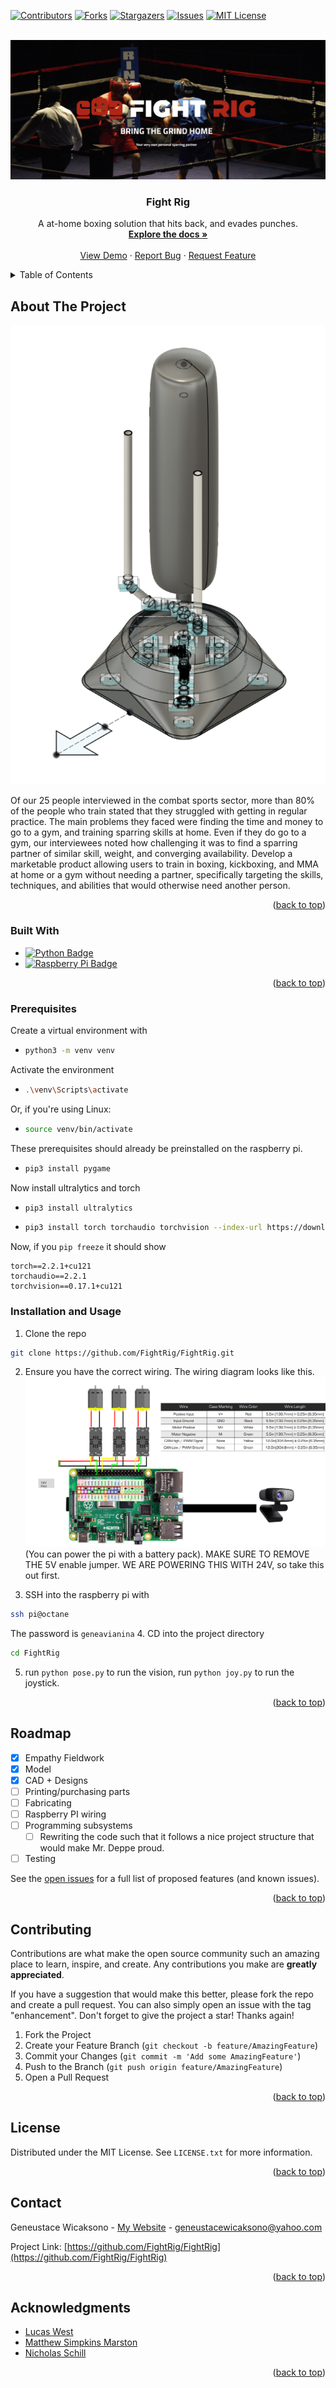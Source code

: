 <!-- Improved compatibility of back to top link: See: https://github.com/othneildrew/Best-README-Template/pull/73 -->
<a name="readme-top"></a>
<!--
*** Thanks for checking out the Best-README-Template. If you have a suggestion
*** that would make this better, please fork the repo and create a pull request
*** or simply open an issue with the tag "enhancement".
*** Don't forget to give the project a star!
*** Thanks again! Now go create something AMAZING! :D
-->



<!-- PROJECT SHIELDS -->
<!--
*** I'm using markdown "reference style" links for readability.
*** Reference links are enclosed in brackets [ ] instead of parentheses ( ).
*** See the bottom of this document for the declaration of the reference variables
*** for contributors-url, forks-url, etc. This is an optional, concise syntax you may use.
*** https://www.markdownguide.org/basic-syntax/#reference-style-links
-->
[![Contributors][contributors-shield]][contributors-url]
[![Forks][forks-shield]][forks-url]
[![Stargazers][stars-shield]][stars-url]
[![Issues][issues-shield]][issues-url]
[![MIT License][license-shield]][license-url]


<!-- PROJECT LOGO -->
<br />
<div align="center">
  <a href="https://github.com/FightRig/FightRig">
    <img src="images/logo.png" alt="Logo">
  </a>

<h3 align="center">Fight Rig</h3>

  <p align="center">
    A at-home boxing solution that hits back, and evades punches.
    <br /> 
    <a href="https://github.com/FightRig/FightRig"><strong>Explore the docs »</strong></a>
    <br />
    <br />
    <a href="https://github.com/FightRig/FightRig">View Demo</a>
    ·
    <a href="https://github.com/FightRig/FightRig/issues">Report Bug</a>
    ·
    <a href="https://github.com/FightRig/FightRig/issues">Request Feature</a>
  </p>
</div>



<!-- TABLE OF CONTENTS -->
<details>
  <summary>Table of Contents</summary>
  <ol>
    <li>
      <a href="#about-the-project">About The Project</a>
      <ul>
        <li><a href="#built-with">Built With</a></li>
      </ul>
    </li>
    <li>
      <a href="#getting-started">Getting Started</a>
      <ul>
        <li><a href="#prerequisites">Prerequisites</a></li>
        <li><a href="#installation">Installation</a></li>
      </ul>
    </li>
    <li><a href="#usage">Usage</a></li>
    <li><a href="#roadmap">Roadmap</a></li>
    <li><a href="#contributing">Contributing</a></li>
    <li><a href="#license">License</a></li>
    <li><a href="#contact">Contact</a></li>
    <li><a href="#acknowledgments">Acknowledgments</a></li>
  </ol>
</details>



<!-- ABOUT THE PROJECT -->
## About The Project

[![Product Name Screen Shot][product-screenshot]](https://sites.google.com/icsd.k12.ny.us/impact-combat-sports?usp=sharing)

Of our 25 people interviewed in the combat sports sector, more than 80% of the people who train stated that they struggled with getting in regular practice. The main problems they faced were finding the time and money to go to a gym, and training sparring skills at home. Even if they do go to a gym, our interviewees noted how challenging it was to find a sparring partner of similar skill, weight, and converging availability. Develop a marketable product allowing users to train in boxing, kickboxing, and MMA at home or a gym without needing a partner, specifically targeting the skills, techniques, and abilities that would otherwise need another person.




<p align="right">(<a href="#readme-top">back to top</a>)</p>



### Built With

* [![Python Badge][python]][python-url]
* [![Raspberry Pi Badge][rpi]][rpi-url]

<p align="right">(<a href="#readme-top">back to top</a>)</p>

### Prerequisites

Create a virtual environment with 
* ```sh
  python3 -m venv venv
  ```
Activate the environment
* ```sh
  .\venv\Scripts\activate
  ```

Or, if you're using Linux:
* ```sh
  source venv/bin/activate
  ```



These prerequisites should already be preinstalled on the raspberry pi.
* ```sh
  pip3 install pygame
  ```

Now install ultralytics and torch
* ```sh
  pip3 install ultralytics
  ```

* ```sh
  pip3 install torch torchaudio torchvision --index-url https://download.pytorch.org/whl/cu121
  ```

Now, if you `pip freeze`
it should show
```
torch==2.2.1+cu121
torchaudio==2.2.1
torchvision==0.17.1+cu121
```

### Installation and Usage


1. Clone the repo
```sh
git clone https://github.com/FightRig/FightRig.git
```

2. Ensure you have the correct wiring. The wiring diagram looks like this.![Alt text](<images/wiringdiag.png>) (You can power the pi with a battery pack). MAKE SURE TO REMOVE THE 5V enable jumper. WE ARE POWERING THIS WITH 24V, so take this out first.

3. SSH into the raspberry pi with 
```sh
ssh pi@octane
``` 
  The password is `geneavianina`
4. CD into the project directory
```sh
cd FightRig
```
5. run `python pose.py` to run the vision, run `python joy.py` to run the joystick.
<p align="right">(<a href="#readme-top">back to top</a>)</p>







<!-- ROADMAP -->
## Roadmap
- [X] Empathy Fieldwork
- [X] Model
- [X] CAD + Designs
- [ ] Printing/purchasing parts
- [ ] Fabricating
- [ ] Raspberry PI wiring
- [ ] Programming subsystems
    - [ ] Rewriting the code such that it follows a nice project structure that would make Mr. Deppe proud.
- [ ] Testing

See the [open issues](https://github.com/FightRig/FightRig/issues) for a full list of proposed features (and known issues).

<p align="right">(<a href="#readme-top">back to top</a>)</p>



<!-- CONTRIBUTING -->
## Contributing

Contributions are what make the open source community such an amazing place to learn, inspire, and create. Any contributions you make are **greatly appreciated**.

If you have a suggestion that would make this better, please fork the repo and create a pull request. You can also simply open an issue with the tag "enhancement".
Don't forget to give the project a star! Thanks again!

1. Fork the Project
2. Create your Feature Branch (`git checkout -b feature/AmazingFeature`)
3. Commit your Changes (`git commit -m 'Add some AmazingFeature'`)
4. Push to the Branch (`git push origin feature/AmazingFeature`)
5. Open a Pull Request

<p align="right">(<a href="#readme-top">back to top</a>)</p>



<!-- LICENSE -->
## License

Distributed under the MIT License. See `LICENSE.txt` for more information.

<p align="right">(<a href="#readme-top">back to top</a>)</p>



<!-- CONTACT -->
## Contact

Geneustace Wicaksono - [My Website](https://genewica.herokuapp.com) - geneustacewicaksono@yahoo.com

Project Link: [https://github.com/FightRig/FightRig](https://github.com/FightRig/FightRig)

<p align="right">(<a href="#readme-top">back to top</a>)</p>



<!-- ACKNOWLEDGMENTS -->
## Acknowledgments

* [Lucas West]()
* [Matthew Simpkins Marston]()
* [Nicholas Schill]()

<p align="right">(<a href="#readme-top">back to top</a>)</p>



<!-- MARKDOWN LINKS & IMAGES -->
<!-- https://www.markdownguide.org/basic-syntax/#reference-style-links -->
[contributors-shield]: https://img.shields.io/github/contributors/Sentientplatypus/octane7.svg?style=for-the-badge
[contributors-url]: https://github.com/FightRig/FightRig/graphs/contributors
[forks-shield]: https://img.shields.io/github/forks/Sentientplatypus/octane7.svg?style=for-the-badge
[forks-url]: https://github.com/FightRig/FightRig/network/members
[stars-shield]: https://img.shields.io/github/stars/Sentientplatypus/octane7.svg?style=for-the-badge
[stars-url]: https://github.com/FightRig/FightRig/stargazers
[issues-shield]: https://img.shields.io/github/issues/Sentientplatypus/octane7.svg?style=for-the-badge
[issues-url]: https://github.com/FightRig/FightRig/issues
[license-shield]: https://img.shields.io/github/license/Sentientplatypus/octane7.svg?style=for-the-badge
[license-url]: https://github.com/FightRig/FightRig/blob/master/LICENSE.txt
[linkedin-shield]: https://img.shields.io/badge/-LinkedIn-black.svg?style=for-the-badge&logo=linkedin&colorB=555
[linkedin-url]: https://linkedin.com/in/linkedin_username
[product-screenshot]: images/rig.png
[jumper]: images/jumper.png
[body]: images/body.png
[python]: https://img.shields.io/badge/Python-3776AB?style=for-the-badge&logo=python&logoColor=white
[python-url]: https://python.com
[rpi]: https://img.shields.io/badge/Raspberry%20Pi-A22846?style=for-the-badge&logo=Raspberry%20Pi&logoColor=white
[rpi-url]: https://raspberrypi.com
